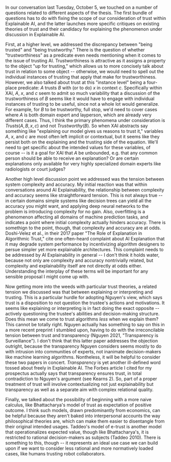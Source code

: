 In our conversation last Tuesday, October 5, we touched on a number of questions related to different aspects of the thesis. The first bundle of questions has to do with fixing the scope of our consideration of trust within Explainable AI, and the latter launches more specific critiques on existing theories of trust and their candidacy for explaining the phenomenon under discussion in Explainable AI.

First, at a higher level, we addressed the discrepancy between "being trusted" and "being trustworthy." There is the question of whether "trustworthiness" as a predicate even needs mentioning when it comes to the issue of trusting AI. Trustworthiness is attractive as it assigns a property to the object "up for trusting," which allows us to more concisely talk about trust in relation to some object -- otherwise, we would need to spell out the individual instances of trusting that apply that make for trustworthiness. However, we also talked about trust at this "instance level" being a four-place predicate: $A$ trusts $B$ with (or to do) $x$ in context $c$. Specifically within XAI, $A$, $x$, and $c$ seem to admit so much variability that a discussion of the trustworthiness of $B$ seems like it would have to engage with individual instances of trusting to be useful, since not a whole lot would generalize. For example, for $B$ to be trustworthy, full stop, we'd need to cover cases where $A$ is both domain expert and layperson, which are already very different cases. Thus, I think the primary phenomena under consideration is $Trusts(A, B, x, c)$ and not $Trustworthy(B)$. So when XAI abstracts say something like "explaining our model gives us reasons to trust it," variables $A$, $x$, and $c$ are most often left implicit or contextual, but it seems like they persist both on the explaining and the trusting side of the equation. We'll need to get specific about the intended values for these variables, of course -- is it a goal for XAI that $A$ be unbounded, e.g. that any common person should be able to receive an explanation? Or are certain explanations only available for very highly specialized domain experts like radiologists or court judges?

Another high level discussion point we addressed was the tension between system complexity and accuracy. My initial reaction was that within conversations around AI Explainability, the relationship between complexity and accuracy seems like straightforward tension. This is not always true -- in certain domains simple systems like decision trees can yield all the accuracy you might want, and applying deep neural networks to the problem is introducing complexity for no gain. Also, overfitting is a phenomenon affecting all domains of machine prediction tasks, and indicates a point where initial complexity actually hinders accuracy. There is somethign to the point, though, that complexity and accuracy are at odds. Doshi-Velez et al., in their 2017 paper "The Role of Explanation in Algorithmic Trust," cite one often-heard complaint about AI Explanation that it may degrade system performance by incentivizing algorithm designers to persue simpler yet more explainable architectures. This complaint needs to be addressed by AI Explainability in general -- I don't think it holds water, because not only are complexity and accuracy nontrivially related, but complexity and explainability itself are not directly at odds either. Understanding the interplay of these terms will be important for any sensible proposal I might come up with.

Now getting more into the weeds with particular trust theories, a related tension we discussed was that between explaining or interpreting and trusting. This is a particular hurdle for adopting Nguyen's view, which says trust is a disposition to not question the trustee's actions and motivations. It seems like explaining or interpreting is in fact doing the exact opposite -- actively questioning the trustee's abilities and decision-making structure. Does this mean we come to trust algorithms *less* when we explain them? This cannot be totally right. Nguyen actually has something to say on this in a more recent preprint I stumbled upon, having to do with the irreconcilable tension between trust and transparency (Nguyen 2021, "Transparency is Surveillance"). I don't think that this latter paper addresses the objection outright, because the transparency Nguyen considers seems mostly to do with intrusion into communities of experts, not inanimate decision-makers like machine learning algorithms. Nontheless, it will be helpful to consider these two papers in concert. *Transparency* is yet another ill-defined word tossed about freely in Explainable AI. The Forbes article I cited for my prospectus actually says that transparency ensures trust, in total contradiction to Nguyen's argument (see Kearns 2). So, part of a proper treatment of trust will involve contextualizing not just explainability but transparency as well as a separate aim with complex relational quality.

Finally, we talked about the possibility of beginning with a more naive calculus, like Bhattacharya's model of trust as expectation of positive outcome. I think such models, drawn predominantly from economics, can be helpful because they aren't baked into interpersonal accounts the way philosophical theories are, which can make them easier to disentangle from their original intended usages. Taddeo's model of e-trust is another model that operationalizes expected value, though like Bhattacharya's, it is restricted to rational decision-makers as subjects (Taddeo 2010). There is something to this, though -- it represents an ideal use case we can build upon if we want to consider less rational and more normatively loaded cases, like humans trusting robot collaborators.